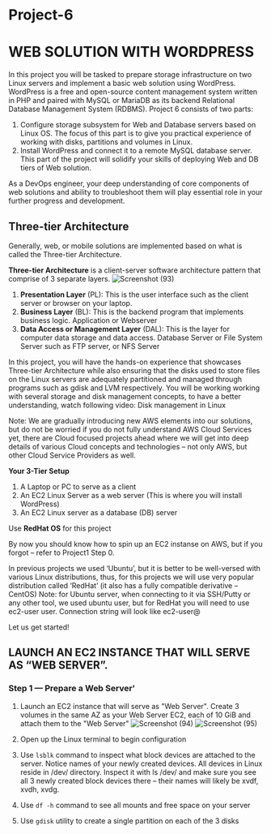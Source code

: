 # Project-6

WEB SOLUTION WITH WORDPRESS
=========

In this project you will be tasked to prepare storage infrastructure on two Linux servers and implement a basic web solution using WordPress. WordPress is a free and open-source content management system written in PHP and paired with MySQL or MariaDB as its backend Relational Database Management System (RDBMS).
Project 6 consists of two parts:
1. Configure storage subsystem for Web and Database servers based on Linux OS. The focus of this part is to give you practical experience of working with disks, partitions and volumes in Linux.
2. Install WordPress and connect it to a remote MySQL database server. This part of the project will solidify your skills of deploying Web and DB tiers of Web solution.

As a DevOps engineer, your deep understanding of core components of web solutions and ability to troubleshoot them will play essential role in your further progress and development.

## Three-tier Architecture

Generally, web, or mobile solutions are implemented based on what is called the Three-tier Architecture.

**Three-tier Architecture** is a client-server software architecture pattern that comprise of 3 separate layers.
![Screenshot (93)](https://user-images.githubusercontent.com/111396874/227518781-84597f34-4a00-4525-886b-29289d5e20b1.png)

1. **Presentation Layer** (PL): This is the user interface such as the client server or browser on your laptop.
2. **Business Layer** (BL): This is the backend program that implements business logic. Application or Webserver
3. **Data Access or Management Layer** (DAL): This is the layer for computer data storage and data access. Database Server or File System Server such as FTP server, or NFS Server

In this project, you will have the hands-on experience that showcases Three-tier Architecture while also ensuring that the disks used to store files on the Linux servers are adequately partitioned and managed through programs such as gdisk and LVM respectively.
You will be working working with several storage and disk management concepts, to have a better understanding, watch following video:
Disk management in Linux

Note: We are gradually introducing new AWS elements into our solutions, but do not be worried if you do not fully understand AWS Cloud Services yet, there are Cloud focused projects ahead where we will get into deep details of various Cloud concepts and technologies – not only AWS, but other Cloud Service Providers as well.

**Your 3-Tier Setup**

1. A Laptop or PC to serve as a client
2. An EC2 Linux Server as a web server (This is where you will install WordPress)
3. An EC2 Linux server as a database (DB) server

Use **RedHat OS** for this project

By now you should know how to spin up an EC2 instanse on AWS, but if you forgot – refer to Project1 Step 0.

In previous projects we used ‘Ubuntu’, but it is better to be well-versed with various Linux distributions, thus, for this projects we will use very popular distribution called ‘RedHat’ (it also has a fully compatible derivative – CentOS)
Note: for Ubuntu server, when connecting to it via SSH/Putty or any other tool, we used ubuntu user, but for RedHat you will need to use ec2-user user. Connection string will look like ec2-user@<Public-IP>

Let us get started!
  
## LAUNCH AN EC2 INSTANCE THAT WILL SERVE AS “WEB SERVER”.
### Step 1 — Prepare a Web Server'

1. Launch an EC2 instance that will serve as "Web Server". Create 3 volumes in the same AZ as your Web Server EC2, each of 10 GiB and attach them to the "Web Server"
![Screenshot (94)](https://user-images.githubusercontent.com/111396874/227520780-26e15786-726a-48c0-9e91-7dc0a8bffe77.png)
![Screenshot (95)](https://user-images.githubusercontent.com/111396874/227520810-08e144f3-0d3c-499e-8209-9652ddb10ed0.png)

2. Open up the Linux terminal to begin configuration
3. Use ``lsblk`` command to inspect what block devices are attached to the server. Notice names of your newly created devices. All devices in Linux reside in /dev/ directory. Inspect it with ls /dev/ and make sure you see all 3 newly created block devices there – their names will likely be xvdf, xvdh, xvdg.
  

4. Use ``df -h`` command to see all mounts and free space on your server
5. Use ``gdisk`` utility to create a single partition on each of the 3 disks




  
